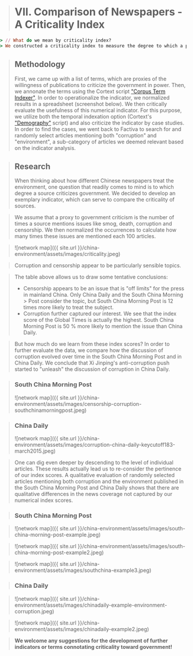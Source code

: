 <title>Example</title> <style> body { margin:0; padding:0; background-image:url("/china-environment/assets/images/Factory.pdf"); background-repeat: no-repeat; webkit-background-size: cover; moz-background-size: cover; o-background-size: cover; background-size: cover; } </style>


> # <b>VII. Comparison of Newspapers - A Criticality Index</b>

```ruby
> // What do we mean by criticality index?
> We constructed a criticality index to measure the degree to which a publication is critical of government.
```
> ## Methodology
> First, we came up with a list of terms, which are proxies of the willingness of publications to criticize the government in power. Then, we annonate the terms using the Cortext script ["Corpus Term Indexer"](https://docs.cortext.net/corpus-terms-indexer/). In order to operationalize the indicator, we normalized results in a spreadsheet (screenshot below). We then critically evaluate the usefulness of this numerical indicator. For this purpose, we utilize both the temporal indexation option (Cortext's ["Demography"](https://docs.cortext.net/demography/) script) and also criticize the indicator by case studies. In order to find the cases, we went back to Factiva to search for and randomly select articles mentioning both "corruption" and "environment", a sub-category of articles we deemed relevant based on the indicator analysis.


> ## Research
> When thinking about how different Chinese newspapers treat the environment, one question that readily comes to mind is to which degree a source criticizes government. We decided to develop an exemplary indicator, which can serve to compare the criticality of sources. 

> We assume that a proxy to government criticism is the number of times a source mentions issues like smog, death, corruption and censorship. We then normalized the occurrences to calculate how many times these issues are mentioned each 100 articles. 

> ![network map]({{ site.url }}/china-environment/assets/images/criticality.jpeg)

> Corruption and censorship appear to be particularly sensible topics. 

> The table above allows us to draw some tentative conclusions:
> - Censorship appears to be an issue that is "off limits" for the press in mainland China. Only China Daily and the South China Morning > Post consider the topic, but South China Morning Post is 12 times more likely to treat the subject. 
> - Corruption further captured our interest. We see that the index score of the Global Times is actually the highest. South China Morning Post is 50 % more likely to mention the issue than China Daily. 

> But how much do we learn from these index scores? In order to further evaluate the data, we compare how the discussion of corruption evolved over time in the South China Morning Post and in China Daily. We conclude that Xi Jinping's anti-corruption push started to "unleash" the discussion of corruption in China Daily.

> ### South China Morning Post
> ![network map]({{ site.url }}/china-environment/assets/images/censorship-corruption-southchinamorningpost.jpeg)

> ### China Daily
> ![network map]({{ site.url }}/china-environment/assets/images/corruption-china-daily-keycutoff183-march2015.jpeg)

> One can dig even deeper by descending to the level of individual articles. These results actually lead us to re-consider the pertinence of our index scores. A qualitative evaluation of randomly selected articles mentioning both corruption and the environment published in the South China Morning Post and China Daily shows that there are qualitative differences in the news coverage not captured by our numerical index scores. 

> ### South China Morning Post

> ![network map]({{ site.url }}/china-environment/assets/images/south-china-morning-post-example.jpeg)

> ![network map]({{ site.url }}/china-environment/assets/images/south-china-morning-post-example2.jpeg)

> ![network map]({{ site.url }}/china-environment/assets/images/southchina-example3.jpeg)



> ### China Daily

> ![network map]({{ site.url }}/china-environment/assets/images/chinadaily-example-environment-corruption.jpeg)

> ![network map]({{ site.url }}/china-environment/assets/images/chinadaily-example2.jpeg)

> <b>We welcome any suggestions for the development of further indicators or terms connotating criticality toward government!</b>
